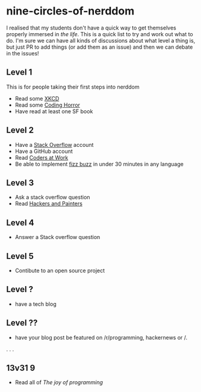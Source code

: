 # nine-circles-of-nerddom

I realised that my students don't have a quick way to get themselves properly immersed in _the life_. This is a quick list to try and work out what to do. I'm sure we can have all kinds of discussions about what level a thing is, but just PR to add things (or add them as an issue) and then we can debate in the issues! 

## Level 1
This is for people taking their first steps into nerddom

* Read some [XKCD](http://xkcd.com/)
* Read some [Coding Horror](http://blog.codinghorror.com/)
* Have read at least one SF book

## Level 2

* Have a [Stack Overflow](http://stackoverflow.com/) account
* Have a GitHub account
* Read [Coders at Work](http://www.codersatwork.com/)
* Be able to implement [fizz buzz](https://en.wikipedia.org/wiki/Fizz_buzz#Programming_interviews) in under 30 minutes in any language

## Level 3

* Ask a stack overflow question
* Read [Hackers and Painters](http://www.paulgraham.com/hp.html)

## Level 4

* Answer a Stack overflow question

## Level 5

* Contibute to an open source project

## Level ?

* have a tech blog

## Level ??

* have your blog post be featured on /r/programming, hackernews or /.


.
.
.

## 13v31 9

* Read all of _The joy of programming_
